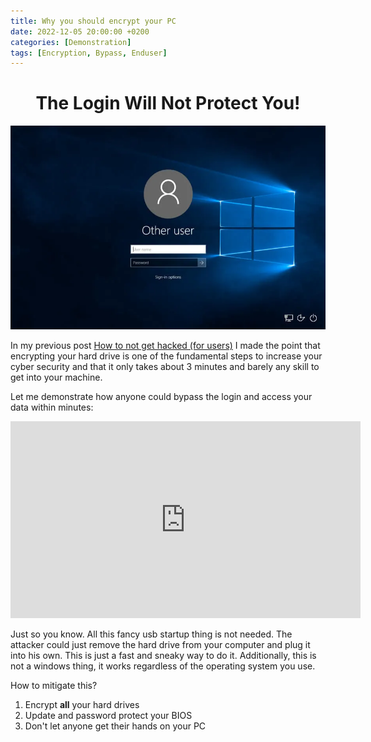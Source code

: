 ```yaml
---
title: Why you should encrypt your PC
date: 2022-12-05 20:00:00 +0200
categories: [Demonstration]
tags: [Encryption, Bypass, Enduser]
---
```

# <center>The Login Will Not Protect You!</center>
![Login](\assets\images\posts\WhyEncryptMyPC\login.jpg)

In my previous post [How to not get hacked (for users)](https://swiper.at/posts/How-To-Not-Get-Hacked-for-users/#4-encrypt-your-pcs-hard-drive) I made the point that encrypting your hard drive is one of the fundamental steps to increase your cyber security and that it only takes about 3 minutes and barely any skill to get into your machine.

Let me demonstrate how anyone could bypass the login and access your data within minutes:

<center><iframe width="560" height="315" src="https://www.youtube.com/embed/v2Uooss9cQc" title="YouTube video player" frameborder="0" allow="accelerometer; autoplay; clipboard-write; encrypted-media; gyroscope; picture-in-picture" allowfullscreen></iframe></center>


Just so you know. All this fancy usb startup thing is not needed. The attacker could just remove the hard drive from your computer and plug it into his own. This is just a fast and sneaky way to do it. Additionally, this is not a windows thing, it works regardless of the operating system you use.

How to mitigate this?
1. Encrypt **all** your hard drives
2. Update and password protect your BIOS
3. Don't let anyone get their hands on your PC
